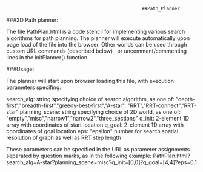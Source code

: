                                                       ##Path_Planner
###2D Path planner:

The file PathPlan.html is a code stencil for implementing various search algorithms for path planning. The planner will execute automatically upon page load of the file into the browser. Other worlds can be used through custom URL commands (described below) , or uncomment/commenting lines in the initPlanner() function.

###Usage: 

The planner will start upon browser loading this file, with execution parameters specifing:

search_alg: string specifying choice of search algorithm, as one of:
    "depth-first","breadth-first","greedy-best-first","A-star",
    "RRT","RRT-connect","RRT-star"
planning_scene: string specifying choice of 2D world, as one of:
    "empty","misc","narrow1","narrow2","three_sections"
q_init: 2-element 1D array with coordinates of start location
q_goal: 2-element 1D array with coordinates of goal location
eps: "epsilon" number for search spatial resolution of graph 
    as well as RRT step length

These parameters can be specified in the URL as parameter assignments separated by question marks, as in the following example:
PathPlan.html?search_alg=A-star?planning_scene=misc?q_init=[0,0]?q_goal=[4,4]?eps=0.1
